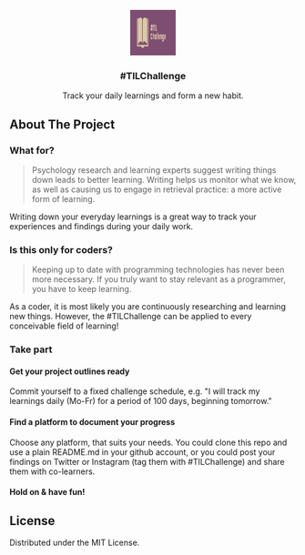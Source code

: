 <!-- PROJECT LOGO -->
<br />
<div align="center">
  <a href="https://github.com/github_username/repo_name">
    <img src="til.png" alt="Logo" width="80" height="80">
  </a>

<h3 align="center">#TILChallenge</h3>

  <p align="center">
    Track your daily learnings and form a new habit.
    <br />
  </p>
</div>

<!-- ABOUT THE PROJECT -->
## About The Project

### What for?
> Psychology research and learning experts suggest writing things down leads to better learning. Writing helps us monitor what we know, as well as causing us to engage in retrieval practice: a more active form of learning.

Writing down your everyday learnings is a great way to track your experiences and findings during your daily work. 

### Is this only for coders?

> Keeping up to date with programming technologies has never been more necessary. If you truly want to stay relevant as a programmer, you have to keep learning.

As a coder, it is most likely you are continuously researching and learning new things. However, the #TILChallenge can be applied to every conceivable field of learning! 

### Take part

#### Get your project outlines ready

Commit yourself to a fixed challenge schedule, e.g. "I will track my learnings daily (Mo-Fr) for a period of 100 days, beginning tomorrow."

#### Find a platform to document your progress

Choose any platform, that suits your needs. You could clone this repo and use a plain README.md in your github account, or you could post your findings on Twitter or Instagram (tag them with #TILChallenge) and share them with co-learners.

#### Hold on & have fun!



<!-- LICENSE -->
## License

Distributed under the MIT License.